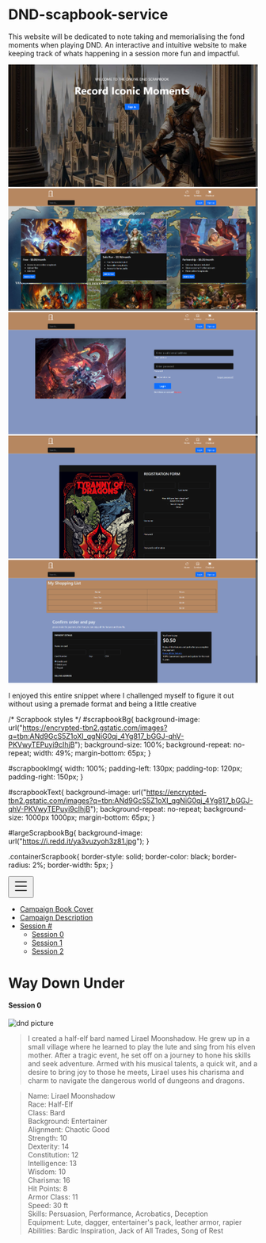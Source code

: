 # DND-scapbook-service
 This website will be dedicated to note taking and memorialising the fond moments when playing DND. An interactive and intuitive website to make keeping track of whats happening in a session more fun and impactful.

![Screenshot](https://github.com/MaximoMayo/DND-Scapbook-Service/blob/main/images/readMeImage1.png)
![Screenshot](https://github.com/MaximoMayo/DND-Scapbook-Service/blob/main/images/readMeImage2.png)
![Screenshot](https://github.com/MaximoMayo/DND-Scapbook-Service/blob/main/images/readMeImage3.png)
![Screenshot](https://github.com/MaximoMayo/DND-Scapbook-Service/blob/main/images/readMeImage4.png)
![Screenshot](https://github.com/MaximoMayo/DND-Scapbook-Service/blob/main/images/readMeImage5.png)

I enjoyed this entire snippet where I challenged myself to figure it out without using a premade format and being a little creative


/* Scrapbook styles */
#scrapbookBg{
    background-image: url("https://encrypted-tbn2.gstatic.com/images?q=tbn:ANd9GcS5Z1oXI_qgNiG0qj_4Yg817_bGGJ-qhV-PKVwyTEPuyi9cIhjB");
    background-size: 100%;
    background-repeat: no-repeat;
    width: 49%;
    margin-bottom: 65px;
}

#scrapbookImg{
    width: 100%;
    padding-left: 130px;
    padding-top: 120px;
    padding-right: 150px;
}

#scrapbookText{
    background-image: url("https://encrypted-tbn2.gstatic.com/images?q=tbn:ANd9GcS5Z1oXI_qgNiG0qj_4Yg817_bGGJ-qhV-PKVwyTEPuyi9cIhjB");
    background-repeat: no-repeat;
    background-size: 1000px 1000px;
    margin-bottom: 65px;
}

#largeScrapbookBg{
    background-image: url("https://i.redd.it/ya3vuzyoh3z81.jpg");
}

.containerScrapbook{
    border-style: solid;
    border-color: black;
    border-radius: 2%;
    border-width: 5px;
}



<main>
         <div class="container linkBgSetNew">
            <div class="d-flex justify-content-center">
               <div class="container-fluid">
                  <button class="navbar-toggler" type="button" data-bs-toggle="collapse"
                     data-bs-target="#navbarSupportedContent" aria-controls="navbarSupportedContent" aria-expanded="false"
                     aria-label="Toggle navigation">
                     <svg xmlns="http://www.w3.org/2000/svg" width="35" height="35" fill="currentColor" class="bi bi-list" viewBox="0 0 16 16">
                        <path fill-rule="evenodd" d="M2.5 12a.5.5 0 0 1 .5-.5h10a.5.5 0 0 1 0 1H3a.5.5 0 0 1-.5-.5m0-4a.5.5 0 0 1 .5-.5h10a.5.5 0 0 1 0 1H3a.5.5 0 0 1-.5-.5m0-4a.5.5 0 0 1 .5-.5h10a.5.5 0 0 1 0 1H3a.5.5 0 0 1-.5-.5"/>
                     </svg>
                  </button>
                  <div class="collapse navbar-collapse" id="navbarSupportedContent">
                     <ul id="addingNumbersList" class="navbar-nav me-auto mb-2 mb-lg-0">
                        <li class="nav-item">
                           <a class="nav-link active" aria-current="page" href="#">Campaign Book Cover</a>
                        </li>
                        <li class="nav-item">
                           <a class="nav-link" href="#">Campaign Description</a>
                        </li>
                        <li class="nav-item dropdown ">
                           <a class="nav-link dropdown-toggle" href="#" id="navbarDropdownMenuLink" role="button"
                              data-bs-toggle="dropdown" aria-expanded="false">
                           Session #
                           </a>
                           <ul class="dropdown-menu" aria-labelledby="navbarDropdownMenuLink">
                              <li><a class="dropdown-item" href="/index.html">Session 0</a></li>
                              <li><a class="dropdown-item" href="#">Session 1</a></li>
                              <li><a class="dropdown-item" href="#">Session 2</a></li>
                           </ul>
                        </li>
                     </ul>
                  </div>
               </div>
            </div>
         </div>
         <div id="largeScrapbookBg">
            <div class="d-flex flex-wrap justify-content-center text-dark">
               <h1>Way Down Under</h1>
            </div>
            <div class="d-flex flex-wrap justify-content-center text-dark pb-5">
               <h4>Session 0</h4>
            </div>
            <div class="container text-dark">
               <div class="row">
                  <div class="col-6 containerScrapbook" id="scrapbookBg">
                     <img src="https://i.pinimg.com/736x/fe/d3/ae/fed3aefe44b870230a3c3c953c49fd0c.jpg" alt="dnd picture" id="scrapbookImg">
                  </div>
                  <div class="col-5 containerScrapbook" id="scrapbookText">
                     <blockquote>
                        I created a half-elf bard named Lirael Moonshadow. 
                        He grew up in a small village where he learned to play the lute and sing from his elven mother. 
                        After a tragic event, he set off on a journey to hone his skills and seek adventure. 
                        Armed with his musical talents, a quick wit, and a desire to bring joy to those he meets, 
                        Lirael uses his charisma and charm to navigate the dangerous world of dungeons and dragons.
                     </blockquote>
                     <blockquote>
                        Name: Lirael Moonshadow<br>
                        Race: Half-Elf<br>
                        Class: Bard<br>
                        Background: Entertainer<br>
                        Alignment: Chaotic Good<br>
                        Strength: 10<br>
                        Dexterity: 14<br>
                        Constitution: 12<br>
                        Intelligence: 13<br>
                        Wisdom: 10<br>
                        Charisma: 16<br>
                        Hit Points: 8<br>
                        Armor Class: 11<br>
                        Speed: 30 ft<br>
                        Skills: Persuasion, Performance, Acrobatics, Deception<br>
                        Equipment: Lute, dagger, entertainer's pack, leather armor, rapier<br>
                        Abilities: Bardic Inspiration, Jack of All Trades, Song of Rest
                     </blockquote>
                  </div>
               </div>
            </div>
         </div>
      </main>

